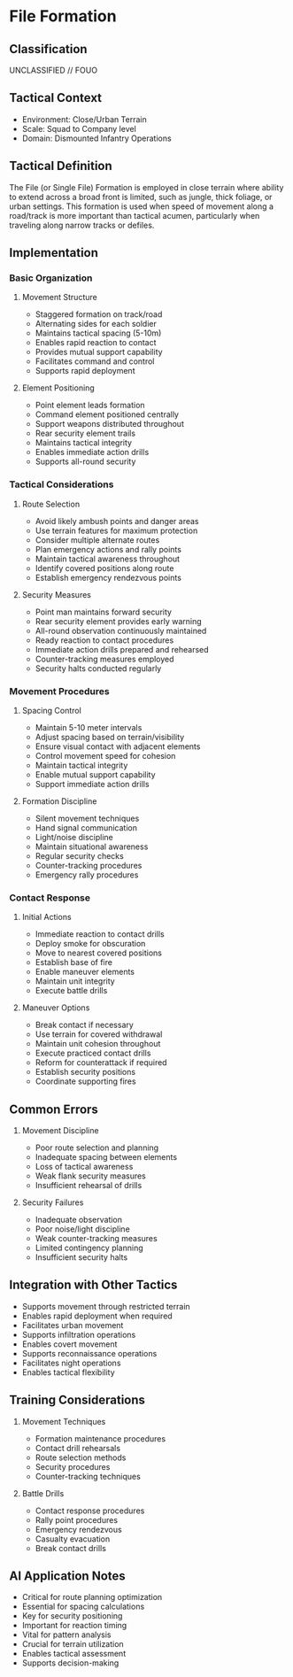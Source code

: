 # File Formation

## Classification

UNCLASSIFIED // FOUO

## Tactical Context

- Environment: Close/Urban Terrain
- Scale: Squad to Company level
- Domain: Dismounted Infantry Operations

## Tactical Definition

The File (or Single File) Formation is employed in close terrain where ability
to extend across a broad front is limited, such as jungle, thick foliage, or
urban settings. This formation is used when speed of movement along a road/track
is more important than tactical acumen, particularly when traveling along narrow
tracks or defiles.

## Implementation

### Basic Organization

1. Movement Structure

   - Staggered formation on track/road
   - Alternating sides for each soldier
   - Maintains tactical spacing (5-10m)
   - Enables rapid reaction to contact
   - Provides mutual support capability
   - Facilitates command and control
   - Supports rapid deployment

2. Element Positioning
   - Point element leads formation
   - Command element positioned centrally
   - Support weapons distributed throughout
   - Rear security element trails
   - Maintains tactical integrity
   - Enables immediate action drills
   - Supports all-round security

### Tactical Considerations

1. Route Selection

   - Avoid likely ambush points and danger areas
   - Use terrain features for maximum protection
   - Consider multiple alternate routes
   - Plan emergency actions and rally points
   - Maintain tactical awareness throughout
   - Identify covered positions along route
   - Establish emergency rendezvous points

2. Security Measures
   - Point man maintains forward security
   - Rear security element provides early warning
   - All-round observation continuously maintained
   - Ready reaction to contact procedures
   - Immediate action drills prepared and rehearsed
   - Counter-tracking measures employed
   - Security halts conducted regularly

### Movement Procedures

1. Spacing Control

   - Maintain 5-10 meter intervals
   - Adjust spacing based on terrain/visibility
   - Ensure visual contact with adjacent elements
   - Control movement speed for cohesion
   - Maintain tactical integrity
   - Enable mutual support capability
   - Support immediate action drills

2. Formation Discipline
   - Silent movement techniques
   - Hand signal communication
   - Light/noise discipline
   - Maintain situational awareness
   - Regular security checks
   - Counter-tracking procedures
   - Emergency rally procedures

### Contact Response

1. Initial Actions

   - Immediate reaction to contact drills
   - Deploy smoke for obscuration
   - Move to nearest covered positions
   - Establish base of fire
   - Enable maneuver elements
   - Maintain unit integrity
   - Execute battle drills

2. Maneuver Options
   - Break contact if necessary
   - Use terrain for covered withdrawal
   - Maintain unit cohesion throughout
   - Execute practiced contact drills
   - Reform for counterattack if required
   - Establish security positions
   - Coordinate supporting fires

## Common Errors

1. Movement Discipline

   - Poor route selection and planning
   - Inadequate spacing between elements
   - Loss of tactical awareness
   - Weak flank security measures
   - Insufficient rehearsal of drills

2. Security Failures
   - Inadequate observation
   - Poor noise/light discipline
   - Weak counter-tracking measures
   - Limited contingency planning
   - Insufficient security halts

## Integration with Other Tactics

- Supports movement through restricted terrain
- Enables rapid deployment when required
- Facilitates urban movement
- Supports infiltration operations
- Enables covert movement
- Supports reconnaissance operations
- Facilitates night operations
- Enables tactical flexibility

## Training Considerations

1. Movement Techniques

   - Formation maintenance procedures
   - Contact drill rehearsals
   - Route selection methods
   - Security procedures
   - Counter-tracking techniques

2. Battle Drills
   - Contact response procedures
   - Rally point procedures
   - Emergency rendezvous
   - Casualty evacuation
   - Break contact drills

## AI Application Notes

- Critical for route planning optimization
- Essential for spacing calculations
- Key for security positioning
- Important for reaction timing
- Vital for pattern analysis
- Crucial for terrain utilization
- Enables tactical assessment
- Supports decision-making
